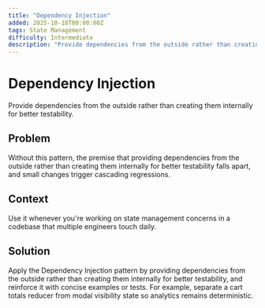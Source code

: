 ```yaml
---
title: "Dependency Injection"
added: 2025-10-10T00:00:00Z
tags: State Management
difficulty: Intermediate
description: "Provide dependencies from the outside rather than creating them internally for better testability."
---
```

# Dependency Injection

Provide dependencies from the outside rather than creating them internally for better testability.

## Problem

Without this pattern, the premise that providing dependencies from the outside rather than creating them internally for better testability falls apart, and small changes trigger cascading regressions.

## Context

Use it whenever you're working on state management concerns in a codebase that multiple engineers touch daily.

## Solution

Apply the Dependency Injection pattern by providing dependencies from the outside rather than creating them internally for better testability, and reinforce it with concise examples or tests. For example, separate a cart totals reducer from modal visibility state so analytics remains deterministic.
